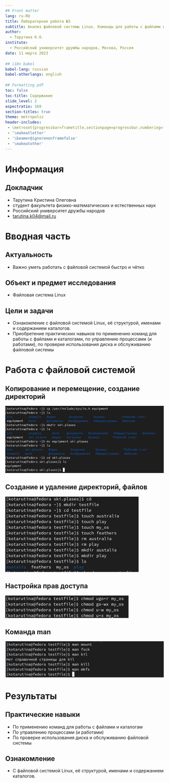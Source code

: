```yaml
---
## Front matter
lang: ru-RU
title: Лабораторная работа №5
subtitle: Анализ файловой системы Linux. Команды для работы с файлами и каталогами
author:
  - Тарутина К.О.
institute:
  - Российский университет дружбы народов, Москва, Россия
date: 11 марта 2023

## i18n babel
babel-lang: russian
babel-otherlangs: english

## Formatting pdf
toc: false
toc-title: Содержание
slide_level: 2
aspectratio: 169
section-titles: true
theme: metropolis
header-includes:
 - \metroset{progressbar=frametitle,sectionpage=progressbar,numbering=fraction}
 - '\makeatletter'
 - '\beamer@ignorenonframefalse'
 - '\makeatother'
---
```


# Информация

## Докладчик

  * Тарутина Кристина Олеговна
  * студент факультета физико-математических и естественных наук
  * Российский университет дружбы народов
  * [tarutina.k04@mail.ru](mailto:tarutina.k04@mail.ru)

# Вводная часть

## Актуальность

- Важно уметь работать с файловой системой быстро и чётко

## Объект и предмет исследования

- Файловая система Linux

## Цели и задачи

- Ознакомление с файловой системой Linux, её структурой, именами и содержанием
каталогов.
- Приобретение практических навыков по применению команд для работы
с файлами и каталогами, по управлению процессами (и работами), по проверке использования диска и обслуживанию файловой системы

# Работа с файловой системой

## Копирование и перемещение, создание директорий

![](./image/image1.png)

## Создание и удаление директорий, файлов

![](./image/image6.png)

## Настройка прав доступа

![](./image/image9.png)

## Команда man

![](./image/image16.png)

# Результаты

## Практические навыки

- По применению команд для работы с файлами и каталогам
- По управлению процессами (и работами)
- По проверке использования диска и обслуживанию файловой системы

## Ознакомление

- С файловой системой Linux, её структурой, именами и содержанием
каталогов.

